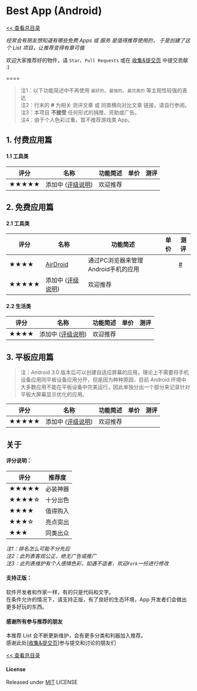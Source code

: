 # Best App (Android)

[<< 查看总目录]

*经常会有朋友想知道有哪些免费 Apps 或 服务 是值得推荐使用的，
于是创建了这个 List 项目，让推荐变得有章可循*

欢迎大家推荐好的物件，请 `Star`、`Pull Requests` 或在 [收集&提交页] 中提交贡献 :)

====

>注1：以下功能简述中不再使用 `最好的`、`最强的`、`最完美的` 等主观性较强的表达  
>注2：行末的 **#** 为相关 测评文章 或 同类横向对比文章 链接，请自行参阅。  
>注3：本项目 **不接受** 任何形式的捐赠、资助或广告。  
>注4：由于个人色彩过重，暂不推荐游戏类 App。

## 1. 付费应用篇

#### 1.1 工具类

评分   | 名称  | 功能简述 | 单价 | 测评
----- | ----- | ------ | ----- | -----
★★★★★  | 添加中 ([评级说明](#%E5%85%B3%E4%BA%8E)) | 欢迎推荐 |  | 

## 2. 免费应用篇

#### 2.1 工具类

评分   | 名称  | 功能简述 | 单价 | 测评
----- | ----- | ------ | ----- | -----
★★★★  | [AirDroid](https://www.airdroid.com/) | 通过PC浏览器来管理Android手机的应用 | |[#](http://news.tongbu.com/news/84127.html)|
★★★★★  | 添加中 ([评级说明](#%E5%85%B3%E4%BA%8E)) | 欢迎推荐 |  | 

#### 2.2 生活类

评分   | 名称  | 功能简述 | 单价 | 测评
----- | ----- | ------ | ----- | -----
★★★★  | 添加中 ([评级说明](#%E5%85%B3%E4%BA%8E)) | 欢迎推荐 |  | 

## 3. 平板应用篇

>注：Android 3.0 版本后可以创建自适应屏幕的应用，理论上不需要将手机设备应用同平板设备应用分开，但是因为种种原因，目前 Android 环境中大多数应用不能在平板设备中完美运行，因此单独分出一个部分来记录针对平板大屏幕显示优化的应用。

评分   | 名称  | 功能简述 | 单价 | 测评
----- | ----- | ------ | ----- | -----
★★★★★  | 添加中 ([评级说明](#%E5%85%B3%E4%BA%8E)) | 欢迎推荐 |  | 

## 关于

#### 评分说明： 
 
评分   | 推荐度 
----- | -----
★★★★★ | 必装神器
★★★★☆ | 十分出色
★★★★  | 值得购入
★★★☆  | 亮点突出
★★★   | 同类出众

*注1：排名怎么可能不分先后*  
*注2：此列表客观公正，绝无广告或推广*  
*注3：此列表维护有个人感情色彩，如遇不适者，欢迎`Fork`一份进行修改*

#### 支持正版：

软件开发者和作家一样，有的只是代码和文字。  
在条件允许的情况下，请支持正版，有了良好的生态环境，App 开发者们会做出更多好玩的东西。

#### 感谢所有参与推荐的朋友

本推荐 List 会不断更新维护，会有更多分类和利器加入推荐。  
感谢此处\[[收集&提交页]\]参与提交和讨论的朋友们

[<< 查看总目录]

#### License

Released under [MIT] LICENSE

[<< 查看总目录]: ./README.md
[issue]: https://github.com/hzlzh/Best-App/issues
[收集&提交页]: https://github.com/hzlzh/Best-App/issues
[反馈]: https://github.com/hzlzh/Best-App/issues/new
[MIT]: http://rem.mit-license.org/
